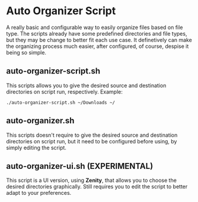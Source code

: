 # Auto Organizer Script

A really basic and configurable way to easily organize files based on file type. The scripts already have some predefined directories and file types, but they may be change to better fit each use case. It definetively can make the organizing process much easier, after configured, of course, despise it being so simple.

## auto-organizer-script.sh

This scripts allows you to give the desired source and destination directories on script run, respectively. Example:

``./auto-organizer-script.sh ~/Downloads ~/``

## auto-organizer.sh

This scripts doesn't require to give the desired source and destination directories on script run, but it need to be configured before using, by simply editing the script.

## auto-organizer-ui.sh (EXPERIMENTAL)

This script is a UI version, using **Zenity**, that allows you to choose the desired directories graphically. Still requires you to edit the script to better adapt to your preferences.
